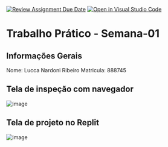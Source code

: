 [![Review Assignment Due Date](https://classroom.github.com/assets/deadline-readme-button-22041afd0340ce965d47ae6ef1cefeee28c7c493a6346c4f15d667ab976d596c.svg)](https://classroom.github.com/a/Ue6hVgM5)
[![Open in Visual Studio Code](https://classroom.github.com/assets/open-in-vscode-2e0aaae1b6195c2367325f4f02e2d04e9abb55f0b24a779b69b11b9e10269abc.svg)](https://classroom.github.com/online_ide?assignment_repo_id=18474885&assignment_repo_type=AssignmentRepo)
# Trabalho Prático - Semana-01

## Informações Gerais
Nome: Lucca Nardoni Ribeiro
Matricula: 888745

## Tela de inspeção com navegador
![image](https://github.com/user-attachments/assets/278c3c5e-24fc-47d8-86e1-59a72f0ebbb5)


## Tela de projeto no Replit
![image](https://github.com/user-attachments/assets/fbf9a00c-44ba-47a7-be43-29246e3a1955)

